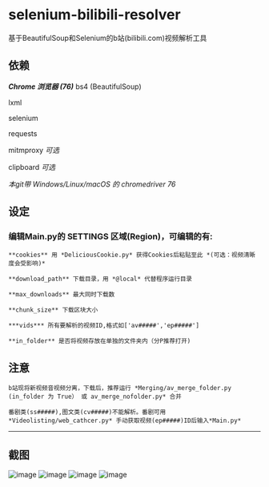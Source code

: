 <!--
 * @Author: greats3an
 * @Date: 2019-09-01 10:50:49
 * @LastEditors: greats3an
 * @LastEditTime: 2019-09-01 10:52:40
 * @Description: file content
 -->
# selenium-bilibili-resolver
基于BeautifulSoup和Selenium的b站(bilibili.com)视频解析工具

## 依赖
***Chrome 浏览器 (76)***
bs4 (BeautifulSoup)

lxml

selenium

requests

mitmproxy   *可选*

clipboard   *可选*

*本git带 Windows/Linux/macOS 的 chromedriver 76*


## 设定
### 编辑Main.py的 SETTINGS 区域(Region)，可编辑的有:
    **cookies** 用 *DeliciousCookie.py* 获得Cookies后粘贴至此 *(可选：视频清晰度会受影响)*

    **download_path** 下载目录，用 *@local* 代替程序运行目录
    
    **max_downloads** 最大同时下载数

    **chunk_size** 下载区块大小

    ***vids*** 所有要解析的视频ID,格式如['av#####','ep#####']

    **in_folder** 是否将视频存放在单独的文件夹内（分P推荐打开)


## 注意
    b站现将新视频音视频分离，下载后，推荐运行 *Merging/av_merge_folder.py (in_folder 为 True） 或 av_merge_nofolder.py* 合并 
    
    番剧类(ss#####),图文类(cv#####)不能解析。番剧可用 *Videolisting/web_cathcer.py* 手动获取视频(ep#####)ID后输入*Main.py*

---
## 截图
![image](https://github.com/greats3an/selenium-bilibili-resolver/blob/master/Screenshots/Screenshot_1.png)
![image](https://github.com/greats3an/selenium-bilibili-resolver/blob/master/Screenshots/Screenshot_2.png)
![image](https://github.com/greats3an/selenium-bilibili-resolver/blob/master/Screenshots/Screenshot_3.png)
![image](https://github.com/greats3an/selenium-bilibili-resolver/blob/master/Screenshots/Screenshot_4.png)
